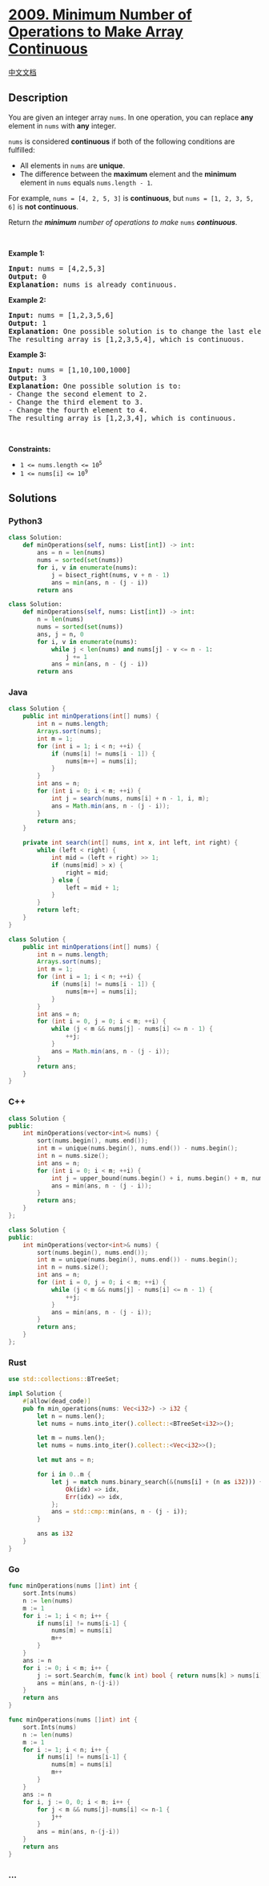 # [2009. Minimum Number of Operations to Make Array Continuous](https://leetcode.com/problems/minimum-number-of-operations-to-make-array-continuous)

[中文文档](/solution/2000-2099/2009.Minimum%20Number%20of%20Operations%20to%20Make%20Array%20Continuous/README.md)

## Description

<p>You are given an integer array <code>nums</code>. In one operation, you can replace <strong>any</strong> element in <code>nums</code> with <strong>any</strong> integer.</p>

<p><code>nums</code> is considered <strong>continuous</strong> if both of the following conditions are fulfilled:</p>

<ul>
	<li>All elements in <code>nums</code> are <strong>unique</strong>.</li>
	<li>The difference between the <strong>maximum</strong> element and the <strong>minimum</strong> element in <code>nums</code> equals <code>nums.length - 1</code>.</li>
</ul>

<p>For example, <code>nums = [4, 2, 5, 3]</code> is <strong>continuous</strong>, but <code>nums = [1, 2, 3, 5, 6]</code> is <strong>not continuous</strong>.</p>

<p>Return <em>the <strong>minimum</strong> number of operations to make </em><code>nums</code><em> </em><strong><em>continuous</em></strong>.</p>

<p>&nbsp;</p>
<p><strong class="example">Example 1:</strong></p>

<pre>
<strong>Input:</strong> nums = [4,2,5,3]
<strong>Output:</strong> 0
<strong>Explanation:</strong>&nbsp;nums is already continuous.
</pre>

<p><strong class="example">Example 2:</strong></p>

<pre>
<strong>Input:</strong> nums = [1,2,3,5,6]
<strong>Output:</strong> 1
<strong>Explanation:</strong>&nbsp;One possible solution is to change the last element to 4.
The resulting array is [1,2,3,5,4], which is continuous.
</pre>

<p><strong class="example">Example 3:</strong></p>

<pre>
<strong>Input:</strong> nums = [1,10,100,1000]
<strong>Output:</strong> 3
<strong>Explanation:</strong>&nbsp;One possible solution is to:
- Change the second element to 2.
- Change the third element to 3.
- Change the fourth element to 4.
The resulting array is [1,2,3,4], which is continuous.
</pre>

<p>&nbsp;</p>
<p><strong>Constraints:</strong></p>

<ul>
	<li><code>1 &lt;= nums.length &lt;= 10<sup>5</sup></code></li>
	<li><code>1 &lt;= nums[i] &lt;= 10<sup>9</sup></code></li>
</ul>

## Solutions

<!-- tabs:start -->

### **Python3**

```python
class Solution:
    def minOperations(self, nums: List[int]) -> int:
        ans = n = len(nums)
        nums = sorted(set(nums))
        for i, v in enumerate(nums):
            j = bisect_right(nums, v + n - 1)
            ans = min(ans, n - (j - i))
        return ans
```

```python
class Solution:
    def minOperations(self, nums: List[int]) -> int:
        n = len(nums)
        nums = sorted(set(nums))
        ans, j = n, 0
        for i, v in enumerate(nums):
            while j < len(nums) and nums[j] - v <= n - 1:
                j += 1
            ans = min(ans, n - (j - i))
        return ans
```

### **Java**

```java
class Solution {
    public int minOperations(int[] nums) {
        int n = nums.length;
        Arrays.sort(nums);
        int m = 1;
        for (int i = 1; i < n; ++i) {
            if (nums[i] != nums[i - 1]) {
                nums[m++] = nums[i];
            }
        }
        int ans = n;
        for (int i = 0; i < m; ++i) {
            int j = search(nums, nums[i] + n - 1, i, m);
            ans = Math.min(ans, n - (j - i));
        }
        return ans;
    }

    private int search(int[] nums, int x, int left, int right) {
        while (left < right) {
            int mid = (left + right) >> 1;
            if (nums[mid] > x) {
                right = mid;
            } else {
                left = mid + 1;
            }
        }
        return left;
    }
}
```

```java
class Solution {
    public int minOperations(int[] nums) {
        int n = nums.length;
        Arrays.sort(nums);
        int m = 1;
        for (int i = 1; i < n; ++i) {
            if (nums[i] != nums[i - 1]) {
                nums[m++] = nums[i];
            }
        }
        int ans = n;
        for (int i = 0, j = 0; i < m; ++i) {
            while (j < m && nums[j] - nums[i] <= n - 1) {
                ++j;
            }
            ans = Math.min(ans, n - (j - i));
        }
        return ans;
    }
}
```

### **C++**

```cpp
class Solution {
public:
    int minOperations(vector<int>& nums) {
        sort(nums.begin(), nums.end());
        int m = unique(nums.begin(), nums.end()) - nums.begin();
        int n = nums.size();
        int ans = n;
        for (int i = 0; i < m; ++i) {
            int j = upper_bound(nums.begin() + i, nums.begin() + m, nums[i] + n - 1) - nums.begin();
            ans = min(ans, n - (j - i));
        }
        return ans;
    }
};
```

```cpp
class Solution {
public:
    int minOperations(vector<int>& nums) {
        sort(nums.begin(), nums.end());
        int m = unique(nums.begin(), nums.end()) - nums.begin();
        int n = nums.size();
        int ans = n;
        for (int i = 0, j = 0; i < m; ++i) {
            while (j < m && nums[j] - nums[i] <= n - 1) {
                ++j;
            }
            ans = min(ans, n - (j - i));
        }
        return ans;
    }
};
```

### **Rust**

```rust
use std::collections::BTreeSet;

impl Solution {
    #[allow(dead_code)]
    pub fn min_operations(nums: Vec<i32>) -> i32 {
        let n = nums.len();
        let nums = nums.into_iter().collect::<BTreeSet<i32>>();

        let m = nums.len();
        let nums = nums.into_iter().collect::<Vec<i32>>();

        let mut ans = n;

        for i in 0..m {
            let j = match nums.binary_search(&(nums[i] + (n as i32))) {
                Ok(idx) => idx,
                Err(idx) => idx,
            };
            ans = std::cmp::min(ans, n - (j - i));
        }

        ans as i32
    }
}
```

### **Go**

```go
func minOperations(nums []int) int {
	sort.Ints(nums)
	n := len(nums)
	m := 1
	for i := 1; i < n; i++ {
		if nums[i] != nums[i-1] {
			nums[m] = nums[i]
			m++
		}
	}
	ans := n
	for i := 0; i < m; i++ {
		j := sort.Search(m, func(k int) bool { return nums[k] > nums[i]+n-1 })
		ans = min(ans, n-(j-i))
	}
	return ans
}
```

```go
func minOperations(nums []int) int {
	sort.Ints(nums)
	n := len(nums)
	m := 1
	for i := 1; i < n; i++ {
		if nums[i] != nums[i-1] {
			nums[m] = nums[i]
			m++
		}
	}
	ans := n
	for i, j := 0, 0; i < m; i++ {
		for j < m && nums[j]-nums[i] <= n-1 {
			j++
		}
		ans = min(ans, n-(j-i))
	}
	return ans
}
```

### **...**

```

```

<!-- tabs:end -->
